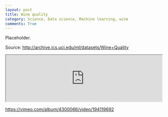 ```yaml
---
layout: post
title: Wine quality
category: Science, Data science, Machine learning, wine
comments: True
---
```


Placeholder.

Source: http://archive.ics.uci.edu/ml/datasets/Wine+Quality






<iframe src="https://player.vimeo.com/video/194119692?portrait=0" width="500"></iframe>





https://vimeo.com/album/4300066/video/194119692
